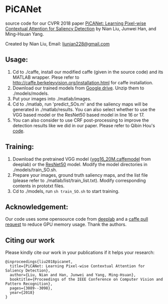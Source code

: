 # PiCANet

source code for our CVPR 2018 paper [PiCANet: Learning Pixel-wise Contextual Attention for Saliency Detection](http://openaccess.thecvf.com/content_cvpr_2018/CameraReady/1251.pdf) 
by Nian Liu, Junwei Han, and Ming-Hsuan Yang.

Created by Nian Liu, Email: liunian228@gmail.com

## Usage:
1. Cd to ./caffe, install our modified caffe (given in the source code) and its MATLAB wrapper. Plese refer to 
http://caffe.berkeleyvision.org/installation.html for caffe installation.
2. Download our trained models from [Google drive](https://drive.google.com/open?id=1sY1SLH-2KXZsVZ3rRYf--QMctXwAP1tQ). Unzip them to ./models/models.
3. Put your images into ./matlab/images.
4. Cd to ./matlab, run 'predict_SOs.m' and the saliency maps will be generated in ./matlab/results. You can also select whether to use the VGG based model or the ResNet50 based model in line 16 or 17.
5. You can also consider to use CRF post-processing to improve the detection results like we did in our paper. Please refer to Qibin Hou's [code](https://github.com/Andrew-Qibin/dss_crf).

## Training:
1. Download the pretrained VGG model ([vgg16_20M.caffemodel](http://liangchiehchen.com/projects/Init%20Models.html) from deeplab) or the [ResNet50](https://github.com/KaimingHe/deep-residual-networks) model. Modify the model directories in ./models/train_SO.sh.
2. Prepare your images, ground truth saliency maps, and the list file (please refer to ./matlab/list/train_list.txt). Modify corresponding contents in prototxt files.
3. Cd to ./models, run ```sh train_SO.sh``` to start training.

## Acknowledgement:
Our code uses some opensource code from [deeplab](https://bitbucket.org/aquariusjay/deeplab-public-ver2) and a [caffe pull request](https://github.com/BVLC/caffe/pull/2016) to reduce GPU memory usage. Thank the authors.


## Citing our work
Please kindly cite our work in your publications if it helps your research:
```
@inproceedings{liu2018picanet,
  title={PiCANet: Learning Pixel-wise Contextual Attention for Saliency Detection},
  author={Liu, Nian and Han, Junwei and Yang, Ming-Hsuan},
  booktitle={Proceedings of the IEEE Conference on Computer Vision and Pattern Recognition},
  pages={3089--3098},
  year={2018}
}
```